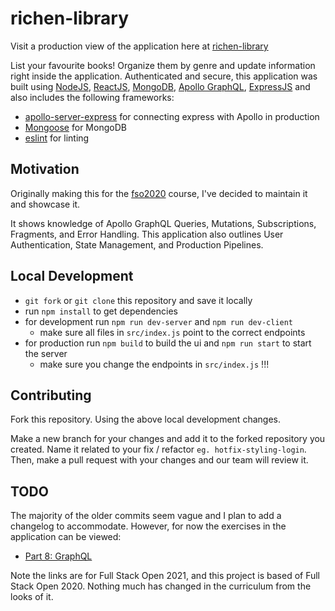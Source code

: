 # richen-library

Visit a production view of the application here at [richen-library](https://richen-library.herokuapp.com/)

List your favourite books! Organize them by genre and update information right inside the application. Authenticated and secure, this application was built using [NodeJS](https://nodejs.org/en/), [ReactJS](https://reactjs.org/), [MongoDB](https://www.mongodb.com/), [Apollo GraphQL](https://www.apollographql.com/), [ExpressJS](https://expressjs.com/) and also includes the following frameworks:

- [apollo-server-express](https://www.npmjs.com/package/apollo-server-express) for connecting express with Apollo in production
- [Mongoose](https://mongoosejs.com/) for MongoDB
- [eslint](https://www.npmjs.com/package/eslint) for linting
## Motivation

Originally making this for the [fso2020](https://fullstackopen.com/en/) course, I've decided to maintain it and showcase it.

It shows knowledge of Apollo GraphQL Queries, Mutations, Subscriptions, Fragments, and Error Handling. This application also outlines User Authentication, State Management, and Production Pipelines.
## Local Development

- `git fork` or `git clone` this repository and save it locally
- run `npm install` to get dependencies
- for development run `npm run dev-server` and `npm run dev-client`
    - make sure all files in `src/index.js` point to the correct endpoints
- for production run `npm build` to build the ui and `npm run start` to start the server
    - make sure you change the endpoints in `src/index.js` !!!

## Contributing

Fork this repository. Using the above local development changes.

Make a new branch for your changes and add it to the forked repository you created. Name it related to your fix / refactor `eg. hotfix-styling-login`. Then, make a pull request with your changes and our team will review it.

## TODO

The majority of the older commits seem vague and I plan to add a changelog to accommodate. However, for now the exercises in the application can be viewed:

- [Part 8: GraphQL](https://fullstackopen.com/en/part8)
 
 Note the links are for Full Stack Open 2021, and this project is based of Full Stack Open 2020. Nothing much has changed in the curriculum from the looks of it.
